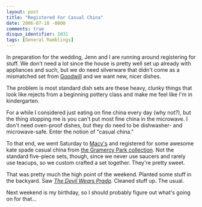 ```yaml
---
layout: post
title: "Registered For Casual China"
date: 2006-07-18 -0800
comments: true
disqus_identifier: 1031
tags: [General Ramblings]
---
```

In preparation for the wedding, Jenn and I are running around
registering for stuff. We don't need a lot since the house is pretty
well set up already with appliances and such, but we do need silverware
that didn't come as a mismatched set from
[Goodwill](http://www.goodwill.org) and we want new, nicer dishes.

 The problem is most standard dish sets are these heavy, clunky things
that look like rejects from a beginning pottery class and make me feel
like I'm in kindergarten.

 For a while I considered just eating on fine china every day (why
not?),
 but the thing stopping me is you can't put most fine china in the
microwave. I don't need oven-proof dishes, but they do need to be
dishwasher- and microwave-safe. Enter the notion of "casual china."

 To that end, we went Saturday to [Macy's](http://www.macys.com) and
registered for some awesome kate spade casual china from [the Gramercy
Park
collection](http://www.macys.com/catalog/product/index.ognc?ID=111108&CategoryID=12284).
Not the standard five-piece sets, though, since we never use saucers and
rarely use teacups, so we custom crafted a set together. They're pretty
sweet.

 That was pretty much the high point of the weekend. Planted some stuff
in the backyard. Saw [*The Devil Wears
Prada*](http://us.imdb.com/title/tt0458352/). Cleaned stuff up. The
usual.

 Next weekend is my birthday, so I should probably figure out what's
going on for that...

